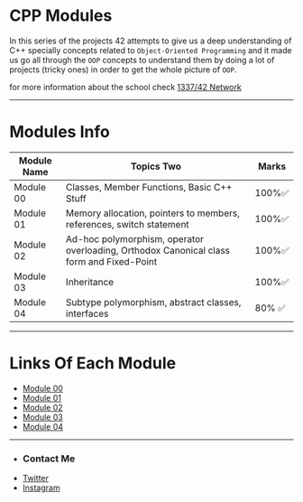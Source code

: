 # CPP Modules

In this series of the projects 42 attempts to give us a deep understanding of C++ specially concepts related to `Object-Oriented Programming` and it made us go all through the `OOP` concepts to understand them by doing a lot of projects (tricky ones) in order to get the whole picture of `OOP`.

for more information about the school check [1337/42 Network](https://github.com/amaitou/1337)

---

# Modules Info

| Module Name | Topics Two                                                    | Marks |
| ----------- | ------------------------------------------------------------- | -------- |
| Module 00   | Classes, Member Functions, Basic C++ Stuff                    |100%✅ |
| Module 01   | Memory allocation, pointers to members, references, switch statement | 100%✅ |
| Module 02   | Ad-hoc polymorphism, operator overloading, Orthodox Canonical class form and Fixed-Point | 100%✅ |
| Module 03   | Inheritance       | 100%✅ |
| Module 04   | Subtype polymorphism, abstract classes, interfaces            | 80% ✅  |

---

# Links Of Each Module

- [Module 00](https://github.com/amaitou/CPP-Modules/tree/master/Module-00)
- [Module 01](https://github.com/amaitou/CPP-Modules/tree/master/Module-01)
- [Module 02](https://github.com/amaitou/CPP-Modules/tree/master/Module-02)
- [Module 03](https://github.com/amaitou/CPP-Modules/tree/master/Module-03)
- [Module 04](https://github.com/amaitou/CPP-Modules/tree/master/Module-04)

---

- ### **Contact Me**

* [Twitter][_1]
* [Instagram][_2]

[_1]: https://twitter.com/amait0u
[_2]: https://www.instagram.com/amait0u